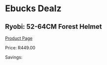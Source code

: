 
# Ebucks Dealz
## Ryobi: 52-64CM Forest Helmet
[Product Page](https://www.ebucks.com/web/shop/productSelected.do?prodId=335522493&catId=370101825)

Price: R449.00

Savings: 


	